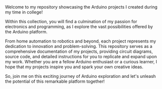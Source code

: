 Welcome to my repository showcasing the Arduino projects I created during my time in college!

Within this collection, you will find a culmination of my passion for electronics and programming, as I explore the vast possibilities offered by the Arduino platform.

From home automation to robotics and beyond, each project represents my dedication to innovation and problem-solving. This repository serves as a comprehensive documentation of my projects, providing circuit diagrams, source code, and detailed instructions for you to replicate and expand upon my work. Whether you are a fellow Arduino enthusiast or a curious learner, I hope that my projects inspire you and spark your own creative ideas.

So, join me on this exciting journey of Arduino exploration and let's unleash the potential of this remarkable platform together!
